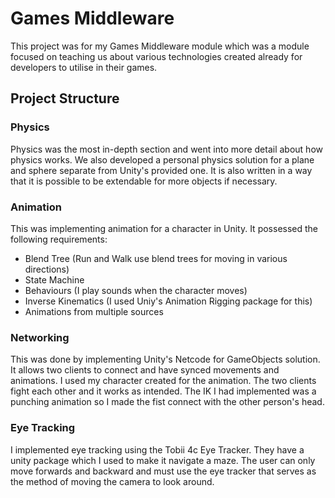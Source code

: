 # Games Middleware

This project was for my Games Middleware module which was a module focused on teaching us about various technologies created already for developers to utilise in their games.

## Project Structure
### Physics
Physics was the most in-depth section and went into more detail about how physics works. We also developed a personal physics solution for a plane and sphere separate from Unity's provided one. It is also written in a way that it is possible to be extendable for more objects if necessary.

### Animation
This was implementing animation for a character in Unity. It possessed the following requirements:
- Blend Tree (Run and Walk use blend trees for moving in various directions)
- State Machine 
- Behaviours (I play sounds when the character moves)
- Inverse Kinematics (I used Uniy's Animation Rigging package for this)
- Animations from multiple sources

### Networking
This was done by implementing Unity's Netcode for GameObjects solution. It allows two clients to connect and have synced movements and animations. I used my character created for the animation. The two clients fight each other and it works as intended. The IK I had implemented was a punching animation so I made the fist connect with the other person's head.

### Eye Tracking
I implemented eye tracking using the Tobii 4c Eye Tracker. They have a unity package which I used to make it navigate a maze. The user can only move forwards and backward and must use the eye tracker that serves as the method of moving the camera to look around.
